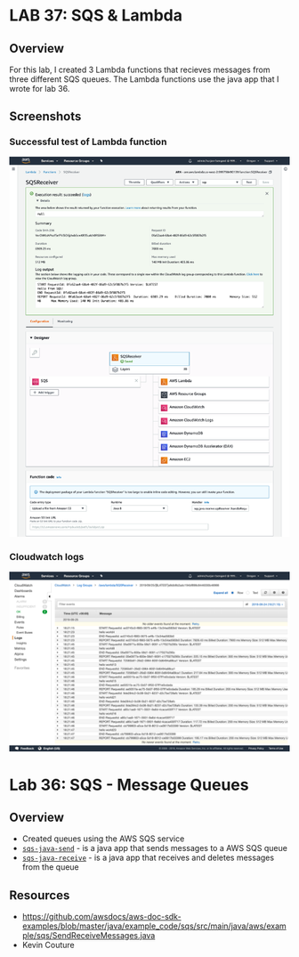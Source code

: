 # LAB 37: SQS & Lambda

## Overview

For this lab, I created 3 Lambda functions that recieves messages from three different SQS queues. The Lambda functions use the java app that I wrote for lab 36.

## Screenshots

### Successful test of Lambda function

![test](https://github.com/janiekyu/message-queues/blob/master/assets/test.png)

### Cloudwatch logs 

![Logs](https://github.com/janiekyu/message-queues/blob/master/assets/logs.png)

# Lab 36: SQS - Message Queues

## Overview
- Created queues using the AWS SQS service
- [```sqs-java-send```](https://github.com/janiekyu/message-queues/tree/master/sqs-java-send/src/main/java/sqs/java/send) - is a java app that sends messages to a AWS SQS queue
- [```sqs-java-receive```](https://github.com/janiekyu/message-queues/tree/master/sqs-java-receive/src/main/java/sqs/java/receive) - is a java app that receives and deletes messages from the queue

## Resources
- https://github.com/awsdocs/aws-doc-sdk-examples/blob/master/java/example_code/sqs/src/main/java/aws/example/sqs/SendReceiveMessages.java
- Kevin Couture


